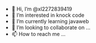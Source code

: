 - 👋 Hi, I’m @xl2272839419
- 👀 I’m interested in knock code
- 🌱 I’m currently learning javaweb
- 💞️ I’m looking to collaborate on ...
- 📫 How to reach me ...

<!---
xl2272839419/xl2272839419 is a ✨ special ✨ repository because its `README.md` (this file) appears on your GitHub profile.
You can click the Preview link to take a look at your changes.
--->
